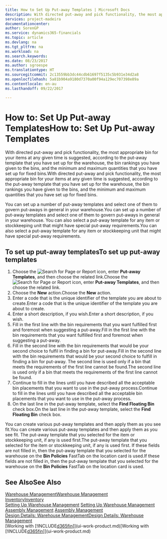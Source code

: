 ```yaml
---
title: How to Set Up Put-away Templates | Microsoft Docs
description: With directed put-away and pick functionality, the most appropriate bin for your items at any given time is suggested, according to the put-away template that you have set up for the warehouse, the bin rankings you have given to the bins, and the minimum and maximum quantities that you have set up for fixed bins.
services: project-madeira
documentationcenter: 
author: SorenGP
ms.service: dynamics365-financials
ms.topic: article
ms.devlang: na
ms.tgt_pltfrm: na
ms.workload: na
ms.search.keywords: 
ms.date: 08/23/2017
ms.author: sgroespe
ms.translationtype: HT
ms.sourcegitcommit: 2c13559bb3dc44cdb61697f5135c5b931e34d2a8
ms.openlocfilehash: 5a81b904a9180d7370a00f94a129ec707398e89a
ms.contentlocale: en-au
ms.lasthandoff: 09/22/2017

---
```

# <a name="how-to-set-up-put-away-templates"></a><span data-ttu-id="1381a-103">How to: Set Up Put-away Templates</span><span class="sxs-lookup"><span data-stu-id="1381a-103">How to: Set Up Put-away Templates</span></span>
<span data-ttu-id="1381a-104">With directed put-away and pick functionality, the most appropriate bin for your items at any given time is suggested, according to the put-away template that you have set up for the warehouse, the bin rankings you have given to the bins, and the minimum and maximum quantities that you have set up for fixed bins.</span><span class="sxs-lookup"><span data-stu-id="1381a-104">With directed put-away and pick functionality, the most appropriate bin for your items at any given time is suggested, according to the put-away template that you have set up for the warehouse, the bin rankings you have given to the bins, and the minimum and maximum quantities that you have set up for fixed bins.</span></span>  

<span data-ttu-id="1381a-105">You can set up a number of put-away templates and select one of them to govern put-aways in general in your warehouse.</span><span class="sxs-lookup"><span data-stu-id="1381a-105">You can set up a number of put-away templates and select one of them to govern put-aways in general in your warehouse.</span></span> <span data-ttu-id="1381a-106">You can also select a put-away template for any item or stockkeeping unit that might have special put-away requirements.</span><span class="sxs-lookup"><span data-stu-id="1381a-106">You can also select a put-away template for any item or stockkeeping unit that might have special put-away requirements.</span></span>  

## <a name="to-set-up-put-away-templates"></a><span data-ttu-id="1381a-107">To set up put-away templates</span><span class="sxs-lookup"><span data-stu-id="1381a-107">To set up put-away templates</span></span>  
1.  <span data-ttu-id="1381a-108">Choose the ![Search for Page or Report](media/ui-search/search_small.png "Search for Page or Report icon") icon, enter **Put-away Templates**, and then choose the related link.</span><span class="sxs-lookup"><span data-stu-id="1381a-108">Choose the ![Search for Page or Report](media/ui-search/search_small.png "Search for Page or Report icon") icon, enter **Put-away Templates**, and then choose the related link.</span></span>  
2.  <span data-ttu-id="1381a-109">Choose the **New** action.</span><span class="sxs-lookup"><span data-stu-id="1381a-109">Choose the **New** action.</span></span>  
3.  <span data-ttu-id="1381a-110">Enter a code that is the unique identifier of the template you are about to create.</span><span class="sxs-lookup"><span data-stu-id="1381a-110">Enter a code that is the unique identifier of the template you are about to create.</span></span>  
4.  <span data-ttu-id="1381a-111">Enter a short description, if you wish.</span><span class="sxs-lookup"><span data-stu-id="1381a-111">Enter a short description, if you wish.</span></span>  
5.  <span data-ttu-id="1381a-112">Fill in the first line with the bin requirements that you want fulfilled first and foremost when suggesting a put-away.</span><span class="sxs-lookup"><span data-stu-id="1381a-112">Fill in the first line with the bin requirements that you want fulfilled first and foremost when suggesting a put-away.</span></span>  
6.  <span data-ttu-id="1381a-113">Fill in the second line with the bin requirements that would be your second choice to fulfil in finding a bin for put-away.</span><span class="sxs-lookup"><span data-stu-id="1381a-113">Fill in the second line with the bin requirements that would be your second choice to fulfill in finding a bin for put-away.</span></span> <span data-ttu-id="1381a-114">The second line is used only if a bin that meets the requirements of the first line cannot be found.</span><span class="sxs-lookup"><span data-stu-id="1381a-114">The second line is used only if a bin that meets the requirements of the first line cannot be found.</span></span>  
7.  <span data-ttu-id="1381a-115">Continue to fill in the lines until you have described all the acceptable bin placements that you want to use in the put-away process.</span><span class="sxs-lookup"><span data-stu-id="1381a-115">Continue to fill in the lines until you have described all the acceptable bin placements that you want to use in the put-away process.</span></span>  
8.  <span data-ttu-id="1381a-116">On the last line in the put-away template, select the **Find Floating Bin** check box.</span><span class="sxs-lookup"><span data-stu-id="1381a-116">On the last line in the put-away template, select the **Find Floating Bin** check box.</span></span>  

<span data-ttu-id="1381a-117">You can create various put-away templates and then apply them as you see fit.</span><span class="sxs-lookup"><span data-stu-id="1381a-117">You can create various put-away templates and then apply them as you see fit.</span></span> <span data-ttu-id="1381a-118">The put-away template that you selected for the item or stockkeeping unit, if any is used first.</span><span class="sxs-lookup"><span data-stu-id="1381a-118">The put-away template that you selected for the item or stockkeeping unit, if any is used first.</span></span> <span data-ttu-id="1381a-119">If these fields are not filled in, then the put-away template that you selected for the warehouse on the **Bin Policies** FastTab on the location card is used.</span><span class="sxs-lookup"><span data-stu-id="1381a-119">If these fields are not filled in, then the put-away template that you selected for the warehouse on the **Bin Policies** FastTab on the location card is used.</span></span>  

## <a name="see-also"></a><span data-ttu-id="1381a-120">See Also</span><span class="sxs-lookup"><span data-stu-id="1381a-120">See Also</span></span>  
[<span data-ttu-id="1381a-121">Warehouse Management</span><span class="sxs-lookup"><span data-stu-id="1381a-121">Warehouse Management</span></span>](warehouse-manage-warehouse.md)  
[<span data-ttu-id="1381a-122">Inventory</span><span class="sxs-lookup"><span data-stu-id="1381a-122">Inventory</span></span>](inventory-manage-inventory.md)  
<span data-ttu-id="1381a-123">[Setting Up Warehouse Management](warehouse-setup-warehouse.md)   </span><span class="sxs-lookup"><span data-stu-id="1381a-123">[Setting Up Warehouse Management](warehouse-setup-warehouse.md)   </span></span>  
<span data-ttu-id="1381a-124">[Assembly Management](assembly-assemble-items.md)  </span><span class="sxs-lookup"><span data-stu-id="1381a-124">[Assembly Management](assembly-assemble-items.md)  </span></span>  
[<span data-ttu-id="1381a-125">Design Details: Warehouse Management</span><span class="sxs-lookup"><span data-stu-id="1381a-125">Design Details: Warehouse Management</span></span>](design-details-warehouse-management.md)  
<span data-ttu-id="1381a-126">[Working with [!INCLUDE[d365fin](includes/d365fin_md.md)]](ui-work-product.md)</span><span class="sxs-lookup"><span data-stu-id="1381a-126">[Working with [!INCLUDE[d365fin](includes/d365fin_md.md)]](ui-work-product.md)</span></span>

